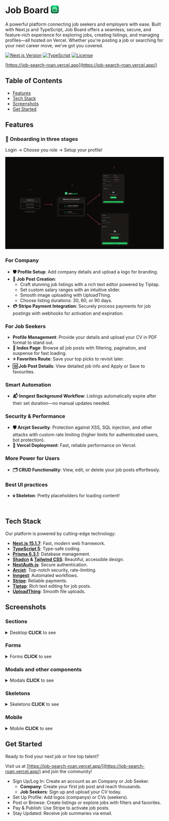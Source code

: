 # Job Board <img src="public/logo.png" width="25">


<!-- ![Logo](public/logo.png) -->
A powerful platform connecting job seekers and employers with ease. Built with Next.js and TypeScript, Job Board offers a seamless, secure, and feature-rich experience for exploring jobs, creating listings, and managing profiles—all hosted on Vercel. Whether you're posting a job or searching for your next career move, we've got you covered.

[![Next.js Version](https://img.shields.io/badge/Next.js-15.1.7-black)](https://nextjs.org/)
[![TypeScript](https://img.shields.io/badge/TypeScript-5-blue)](https://www.typescriptlang.org/)
[![License](https://img.shields.io/badge/License-MIT-green)](LICENSE)

[https://job-search-roan.vercel.app](https://job-search-roan.vercel.app/)


## Table of Contents
- [Features](#features)
- [Tech Stack](#tech-stack)
- [Screenshots](#screenshots)
- [Get Started](#get-started)


## Features


### **📝 Onboarding** in three stages
Login ->  Choose you role -> Setup your profile!

<img src="public/job-search-screenshoots/onboarding.png">

### For Company
- **🛡️ Profile Setup**: Add company details and upload a logo for branding.
- **📝 Job Post Creation**:  
  - Craft stunning job listings with a rich text editor powered by Tiptap.  
  - Set custom salary ranges with an intuitive slider.  
  - Smooth image uploading with UploadThing.  
  - Choose listing durations: 30, 60, or 90 days.  
- **💳 Stripe Payment Integration**: Securely process payments for job postings with webhooks for activation and expiration.

### For Job Seekers
- **Profile Management**: Provide your details and upload your CV in PDF format to stand out.  
- **📄 Index Page**: Browse all job posts with filtering, pagination, and suspense for fast loading.  
- **⭐ Favorites Route**: Save your top picks to revisit later.  
- **🆔 Job Post Details**: View detailed job info and Apply or Save to favourites.

### Smart Automation
- **📬 Inngest Background Workflow**: Listings automatically expire after their set duration—no manual updates needed.

### Security & Performance
- **🛡️ Arcjet Security**: Protection against XSS, SQL injection, and other attacks with custom rate limiting (higher limits for authenticated users, bot protection).  
- **🚀 Vercel Deployment**: Fast, reliable performance on Vercel.

### More Power for Users
- **🗂️ CRUD Functionality**: View, edit, or delete your job posts effortlessly.  


### Best UI practices
- **💀 Skeleton**: Pretty placeholders for loading content!
<br>



## Tech Stack

Our platform is powered by cutting-edge technology:  
- **[Next.js 15.1.7](https://nextjs.org/)**: Fast, modern web framework.  
- **[TypeScript 5](https://www.typescriptlang.org/)**: Type-safe coding.  
- **[Prisma 6.3.1](https://www.prisma.io/)**: Database management.  
- **[Shadcn](https://ui.shadcn.com/) & [Tailwind CSS](https://tailwindcss.com/)**: Beautiful, accessible design.  
- **[NextAuth.js](https://next-auth.js.org/)**: Secure authentication.  
- **[Arcjet](https://arcjet.com/)**: Top-notch security, rate-limiting.  
- **[Inngest](https://inngest.com/)**: Automated workflows.  
- **[Stripe](https://stripe.com/)**: Reliable payments.  
- **[Tiptap](https://tiptap.dev/)**: Rich text editing for job posts.  
- **[UploadThing](https://uploadthing.com/)**: Smooth file uploads.  

## Screenshots

### Sections

<details>
<summary>Desktop <b>CLICK</b> to see</summary>

#### Homepage
![index_button](/public/job-search-screenshoots/homepage.png)

#### Homepage Empty List
![index_button](/public/job-search-screenshoots/homepage-no-jobs-found.png)

#### Post Job
![index_button](/public/job-search-screenshoots/create-job.png)

#### Job Info
![index_button](/public/job-search-screenshoots/jobId.png)

#### My Job Listings
![index_button](/public/job-search-screenshoots/my-job-listing.png)

#### My Saved Jobs
![index_button](/public/job-search-screenshoots/ny-saved-jobs.png)

#### My Saved Jobs Empty List
![index_button](/public/job-search-screenshoots/my-saved-notfound.png)


</details>

### Forms

<details>
<summary>Forms <b>CLICK</b> to see</summary>

#### Company
![index_button](/public/job-search-screenshoots/login4.png)

#### Jobseeker
![index_button](/public/job-search-screenshoots/login3.png)

#### Post Job
![index_button](/public/job-search-screenshoots/create-form.png)

#### Edit Job
![index_button](/public/job-search-screenshoots/edit-job.png)

</details>


### Modals and other components

<details>
<summary>Modals <b>CLICK</b> to see</summary>

#### Login
![index_button](/public/job-search-screenshoots/login6.png)

#### Choose User Type
![index_button](/public/job-search-screenshoots/login5.png)

#### Search Filter
![index_button](/public/job-search-screenshoots/filter.png)

#### User Toggle
![index_button](/public/job-search-screenshoots/user-toggle.png)

#### Pagination
![index_button](/public/job-search-screenshoots/pagination.png)

#### Themes
![index_button](/public/job-search-screenshoots/theme.png) 
![index_button](/public/job-search-screenshoots/themes-light.png)

#### Payment Success
![index_button](/public/job-search-screenshoots/payment-success.png)

#### Payment Cancel
![index_button](/public/job-search-screenshoots/payment-cancel.png)

</details>


### Skeletons 

<details>
<summary>Skeletons <b>CLICK</b> to see</summary>

#### Home Skeleton
![index_button](/public/job-search-screenshoots/skeleton0.png)

#### My Job Listings Skeleton
![index_button](/public/job-search-screenshoots/skeleton3.png)

#### Saved Jobs Skeleton
![index_button](/public/job-search-screenshoots/skeleton4.png)

</details>

### Mobile
<details>
<summary>Mobile <b>CLICK</b> to see</summary>

<details>
<summary>- Homepage <b>CLICK</b></summary>

![index_button](/public/job-search-screenshoots/mobile-home.png)
</details>

<details>
<summary>- My Job Listing <b>CLICK</b></summary>

![index_button](/public/job-search-screenshoots/mobile-my-listings.png)
</details>

<details>
<summary>- Saved Jobs <b>CLICK</b></summary>

![index_button](/public/job-search-screenshoots/mobile-saved-jobs.png)
</details>

<details>
<summary>- Job Card <b>CLICK</b></summary>

![index_button](/public/job-search-screenshoots/mobile-jobId.png)
</details>

<details>
<summary>- Create Job</summary>

![index_button](/public/job-search-screenshoots/mobile-postjob.png)
</details>
</div>
</details>


## Get Started

Ready to find your next job or hire top talent?  

Visit us at [https://job-search-roan.vercel.app/](https://job-search-roan.vercel.app/) and join the community!

- Sign Up/Log In: Create an account as an Company or Job Seeker.  
  - **Company**: Create your first job post and reach thousands.  
  - **Job Seekers**: Sign up and upload your CV today. 
- Set Up Profile: Add logos (companys) or CVs (seekers).  
- Post or Browse: Create listings or explore jobs with filters and favorites.  
- Pay & Publish: Use Stripe to activate job posts.  
- Stay Updated: Receive job summaries via email.